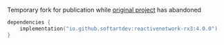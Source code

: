 Temporary fork for publication while [original project](https://github.com/pwittchen/ReactiveNetwork) has abandoned
```kotlin
dependencies {
    implementation("io.github.softartdev:reactivenetwork-rx3:4.0.0")
}
```